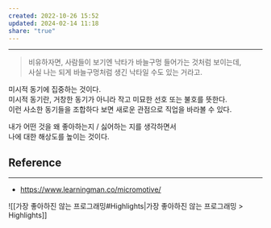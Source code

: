 ```yaml
---
created: 2022-10-26 15:52
updated: 2024-02-14 11:18
share: "true"
---
```


---

> 비유하자면, 사람들이 보기엔 낙타가 바늘구멍 들어가는 것처럼 보이는데,  
> 사실 나는 되게 바늘구멍처럼 생긴 낙타일 수도 있는 거라고.

미시적 동기에 집중하는 것이다.  
미시적 동기란, 거창한 동기가 아니라 작고 미묘한 선호 또는 불호를 뜻한다.  
이런 사소한 동기들을 조합하다 보면 새로운 관점으로 직업을 바라볼 수 있다.

내가 어떤 것을 왜 좋아하는지 / 싫어하는 지를 생각하면서  
나에 대한 해상도를 높이는 것이다.


## Reference
---
- https://www.learningman.co/micromotive/ 

![[가장 좋아하진 않는 프로그래밍#Highlights|가장 좋아하진 않는 프로그래밍 > Highlights]]


